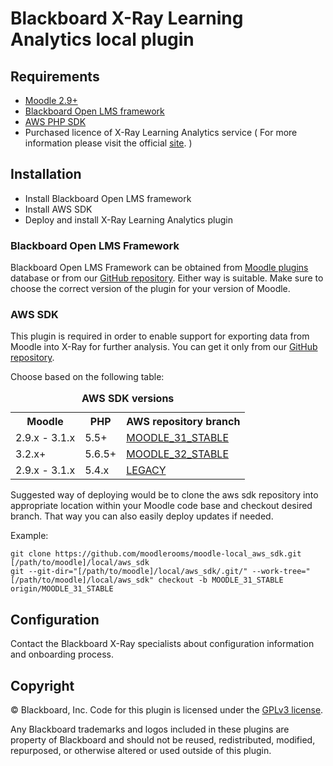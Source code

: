 # Blackboard X-Ray Learning Analytics local plugin

## Requirements

* [Moodle 2.9+][moodle-29]
* [Blackboard Open LMS framework][mr-framework-github]
* [AWS PHP SDK][mr-aws-sdk]
* Purchased licence of X-Ray Learning Analytics service ( For more information please visit the official [site][xray-site]. ) 

## Installation

* Install Blackboard Open LMS framework
* Install AWS SDK
* Deploy and install X-Ray Learning Analytics plugin

### Blackboard Open LMS Framework

Blackboard Open LMS Framework can be obtained from [Moodle plugins][mr-framework-moodle] database or from our [GitHub repository][mr-framework-github]. Either way is suitable. Make sure to choose the correct version of the plugin for your version of Moodle.

### AWS SDK

This plugin is required in order to enable support for exporting data from Moodle into X-Ray for further analysis. You can get it only from our [GitHub repository][mr-aws-sdk].

Choose based on the following table:

<table id="aws_sdk_table">
  <caption><strong>AWS SDK versions</strong></caption>
  <tr>
    <th>Moodle</th>
    <th>PHP</th>
    <th>AWS repository branch</th>
  </tr>
  <tr>
    <td>2.9.x - 3.1.x</td>
    <td>5.5+</td>
    <td><a href="https://github.com/moodlerooms/moodle-local_aws_sdk/tree/MOODLE_31_STABLE">MOODLE_31_STABLE</a></td>
  </tr>
  <tr>
    <td>3.2.x+</td>
    <td>5.6.5+</td>
    <td><a href="https://github.com/moodlerooms/moodle-local_aws_sdk/tree/MOODLE_32_STABLE">MOODLE_32_STABLE</a></td>
  </tr>
  <tr>
    <td>2.9.x - 3.1.x</td>
    <td>5.4.x</td>
    <td><a href="https://github.com/moodlerooms/moodle-local_aws_sdk/tree/LEGACY">LEGACY</a></td>
  </tr>
</table>

Suggested way of deploying would be to clone the aws sdk repository into appropriate location within your Moodle code base and checkout desired branch. That way you can also easily deploy updates if needed.

Example:

    git clone https://github.com/moodlerooms/moodle-local_aws_sdk.git [/path/to/moodle]/local/aws_sdk
    git --git-dir="[/path/to/moodle]/local/aws_sdk/.git/" --work-tree="[/path/to/moodle]/local/aws_sdk" checkout -b MOODLE_31_STABLE origin/MOODLE_31_STABLE

## Configuration

Contact the Blackboard X-Ray specialists about configuration information and onboarding process.

## Copyright

&copy; Blackboard, Inc.  Code for this plugin is licensed under the [GPLv3 license][GPLv3].

Any Blackboard trademarks and logos included in these plugins are property of Blackboard and should not be reused, redistributed, modified, repurposed, or otherwise altered or used outside of this plugin.

[xray-site]: http://www.blackboard.com/education-analytics/xray-learning-analytics.aspx "X-Ray Analytics"
[moodle-29]: https://docs.moodle.org/dev/Moodle_2.9_release_notes "Moodle 2.9 Release Notes"
[mr-framework-github]: https://github.com/moodlerooms/moodle-local_mr "Blackboard Open LMS Framework"
[mr-framework-moodle]: https://moodle.org/plugins/view.php?plugin=local_mr "Blackboard Open LMS Framework"
[mr-aws-sdk]: https://github.com/moodlerooms/moodle-local_aws_sdk "AWS SDK"
[mr-aws-sdk-31-branch]: https://github.com/moodlerooms/moodle-local_aws_sdk/tree/MOODLE_31_STABLE "3.1 SDK"
[mr-aws-sdk-32-branch]: https://github.com/moodlerooms/moodle-local_aws_sdk/tree/MOODLE_32_STABLE "3.2 SDK"
[mr-aws-sdk-legacy-branch]: https://github.com/moodlerooms/moodle-local_aws_sdk/tree/LEGACY "Legacy SDK"
[GPLv3]: http://www.gnu.org/licenses/gpl-3.0.html "GNU General Public License"
